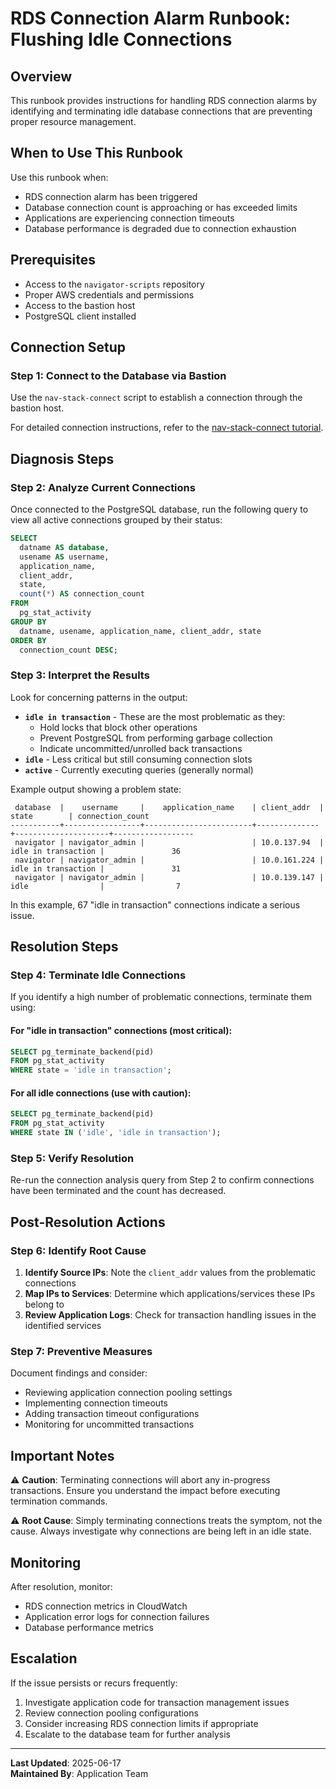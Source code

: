 # RDS Connection Alarm Runbook: Flushing Idle Connections

## Overview

This runbook provides instructions for handling RDS connection alarms by identifying and terminating idle database connections that are preventing proper resource management.

## When to Use This Runbook

Use this runbook when:

- RDS connection alarm has been triggered
- Database connection count is approaching or has exceeded limits
- Applications are experiencing connection timeouts
- Database performance is degraded due to connection exhaustion

## Prerequisites

- Access to the `navigator-scripts` repository
- Proper AWS credentials and permissions
- Access to the bastion host
- PostgreSQL client installed

## Connection Setup

### Step 1: Connect to the Database via Bastion

Use the `nav-stack-connect` script to establish a connection through the bastion host.

For detailed connection instructions, refer to the [nav-stack-connect tutorial](https://github.com/climatepolicyradar/navigator-scripts/blob/main/docs/nav-stack-connect.md).

## Diagnosis Steps

### Step 2: Analyze Current Connections

Once connected to the PostgreSQL database, run the following query to view all active connections grouped by their status:

```sql
SELECT
  datname AS database,
  usename AS username,
  application_name,
  client_addr,
  state,
  count(*) AS connection_count
FROM
  pg_stat_activity
GROUP BY
  datname, usename, application_name, client_addr, state
ORDER BY
  connection_count DESC;
```

### Step 3: Interpret the Results

Look for concerning patterns in the output:

- **`idle in transaction`** - These are the most problematic as they:
  - Hold locks that block other operations
  - Prevent PostgreSQL from performing garbage collection
  - Indicate uncommitted/unrolled back transactions
- **`idle`** - Less critical but still consuming connection slots
- **`active`** - Currently executing queries (generally normal)

Example output showing a problem state:

```
 database  |    username     |    application_name    | client_addr  |        state        | connection_count
-----------+-----------------+------------------------+--------------+---------------------+------------------
 navigator | navigator_admin |                        | 10.0.137.94  | idle in transaction |               36
 navigator | navigator_admin |                        | 10.0.161.224 | idle in transaction |               31
 navigator | navigator_admin |                        | 10.0.139.147 | idle                |                7
```

In this example, 67 "idle in transaction" connections indicate a serious issue.

## Resolution Steps

### Step 4: Terminate Idle Connections

If you identify a high number of problematic connections, terminate them using:

#### For "idle in transaction" connections (most critical):

```sql
SELECT pg_terminate_backend(pid)
FROM pg_stat_activity
WHERE state = 'idle in transaction';
```

#### For all idle connections (use with caution):

```sql
SELECT pg_terminate_backend(pid)
FROM pg_stat_activity
WHERE state IN ('idle', 'idle in transaction');
```

### Step 5: Verify Resolution

Re-run the connection analysis query from Step 2 to confirm connections have been terminated and the count has decreased.

## Post-Resolution Actions

### Step 6: Identify Root Cause

1. **Identify Source IPs**: Note the `client_addr` values from the problematic connections
2. **Map IPs to Services**: Determine which applications/services these IPs belong to
3. **Review Application Logs**: Check for transaction handling issues in the identified services

### Step 7: Preventive Measures

Document findings and consider:

- Reviewing application connection pooling settings
- Implementing connection timeouts
- Adding transaction timeout configurations
- Monitoring for uncommitted transactions

## Important Notes

⚠️ **Caution**: Terminating connections will abort any in-progress transactions. Ensure you understand the impact before executing termination commands.

⚠️ **Root Cause**: Simply terminating connections treats the symptom, not the cause. Always investigate why connections are being left in an idle state.

## Monitoring

After resolution, monitor:

- RDS connection metrics in CloudWatch
- Application error logs for connection failures
- Database performance metrics

## Escalation

If the issue persists or recurs frequently:

1. Investigate application code for transaction management issues
2. Review connection pooling configurations
3. Consider increasing RDS connection limits if appropriate
4. Escalate to the database team for further analysis

---

**Last Updated**: 2025-06-17  
**Maintained By**: Application Team
